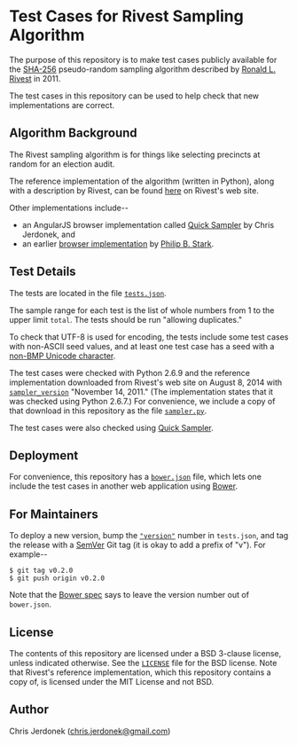 Test Cases for Rivest Sampling Algorithm
========================================

The purpose of this repository is to make test cases publicly available
for the [SHA-256][sha-256] pseudo-random sampling algorithm described by
[Ronald L. Rivest][rivest] in 2011.

The test cases in this repository can be used to help check that new
implementations are correct.


Algorithm Background
--------------------

The Rivest sampling algorithm is for things like selecting precincts
at random for an election audit.

The reference implementation of the algorithm (written in Python), along
with a description by Rivest, can be found [here][ref-impl] on Rivest's
web site.

Other implementations include--

* an AngularJS browser implementation called [Quick Sampler][quick-sampler]
  by Chris Jerdonek, and
* an earlier [browser implementation][browser-impl] by
  [Philip B. Stark][stark].


Test Details
------------

The tests are located in the file [`tests.json`](tests.json).

The sample range for each test is the list of whole numbers from 1 to
the upper limit `total`.  The tests should be run "allowing duplicates."

To check that UTF-8 is used for encoding, the tests include some test cases
with non-ASCII seed values, and at least one test case has a seed with a
[non-BMP Unicode character][unicode-non-bmp].

The test cases were checked with Python 2.6.9 and the reference
implementation downloaded from Rivest's web site on August 8, 2014
with [`sampler_version`][sampler-version] "November 14, 2011."
(The implementation states that it was checked using Python 2.6.7.)
For convenience, we include a copy of that download in this repository
as the file [`sampler.py`](sampler.py).

The test cases were also checked using [Quick Sampler][quick-sampler].


Deployment
----------

For convenience, this repository has a [`bower.json`](bower.json) file,
which lets one include the test cases in another web application
using [Bower](http://bower.io/).


For Maintainers
---------------

To deploy a new version, bump the [`"version"`][version-number] number in
`tests.json`, and tag the release with a [SemVer][semver]
Git tag (it is okay to add a prefix of "v").  For example--

    $ git tag v0.2.0
    $ git push origin v0.2.0

Note that the [Bower spec](https://github.com/bower/bower.json-spec#version)
says to leave the version number out of `bower.json`.


License
-------

The contents of this repository are licensed under a BSD 3-clause license,
unless indicated otherwise.  See the [`LICENSE`](LICENSE) file
for the BSD license.  Note that Rivest's reference implementation,
which this repository contains a copy of, is licensed under
the MIT License and not BSD.


Author
------

Chris Jerdonek (<chris.jerdonek@gmail.com>)


[browser-impl]: http://www.stat.berkeley.edu/~stark/Java/Html/sha256Rand.htm
[quick-sampler]: https://github.com/cjerdonek/quick-sampler
[ref-impl]: http://people.csail.mit.edu/rivest/sampler.py
[rivest]: http://people.csail.mit.edu/rivest/
[sampler-version]: https://github.com/cjerdonek/rivest-sampler-tests/blob/master/sampler.py#L6
[semver]: http://semver.org/
[sha-256]: http://en.wikipedia.org/wiki/SHA-2
[stark]: http://www.stat.berkeley.edu/~stark/
[unicode-non-bmp]: http://en.wikipedia.org/wiki/Plane_(Unicode)#Basic_Multilingual_Plane
[version-number]: https://github.com/cjerdonek/rivest-sampler-tests/blob/master/tests.json#L2
